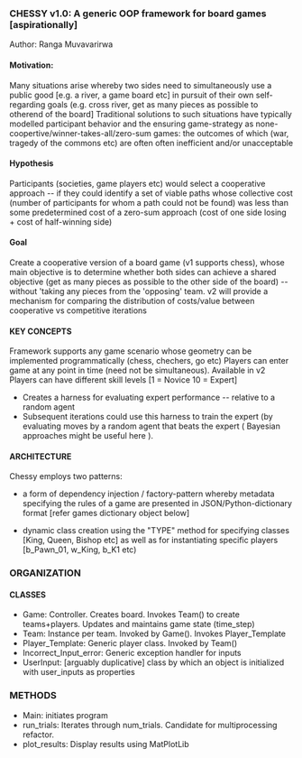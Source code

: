 

### CHESSY v1.0: A generic OOP framework for board games [aspirationally]
Author: Ranga Muvavarirwa

#### Motivation:
Many situations arise whereby two sides need to simultaneously use a public good [e.g. a river, a game board etc] in
pursuit of their own self-regarding goals (e.g. cross river, get as many pieces as possible to otherend of the board]
Traditional solutions to such situations have typically modelled participant behavior and the ensuring game-strategy
as none-coopertive/winner-takes-all/zero-sum games: the outcomes of which (war, tragedy of the commons etc) are often
often inefficient and/or unacceptable

#### Hypothesis
Participants (societies, game players etc) would select a cooperative approach -- if they could identify a set of
viable paths whose collective cost (number of participants for whom a path could not be found) was less than some
predetermined cost of a zero-sum approach (cost of one side losing + cost of half-winning side)

#### Goal
Create a cooperative version of a board game (v1 supports chess), whose main objective is to determine whether both
sides can achieve a shared objective (get as many pieces as possible to the other side of the board) -- without
'taking any pieces from the 'opposing' team. v2 will provide a mechanism for comparing the distribution of costs/value
between cooperative vs competitive iterations

#### KEY CONCEPTS
Framework supports any game scenario whose geometry can be implemented programmatically (chess, chechers, go etc)
Players can enter game at any point in time (need not be simultaneous). Available in v2
Players can have different skill levels [1 = Novice 10 = Expert]
- Creates a harness for evaluating expert performance -- relative to a random agent
- Subsequent iterations could use this harness to train the expert (by evaluating moves by a random agent that beats
the expert ( Bayesian approaches might be useful here ).

#### ARCHITECTURE
Chessy employs two patterns:
- a form of dependency injection / factory-pattern whereby metadata specifying the rules of a game are
presented in JSON/Python-dictionary format [refer games dictionary object below]

- dynamic class creation using the "TYPE" method for specifying classes [King, Queen, Bishop etc] as well as for
instantiating specific players [b_Pawn_01, w_King, b_K1 etc)


### ORGANIZATION

#### CLASSES

- Game: Controller. Creates board. Invokes Team() to create teams+players. Updates and maintains game state (time_step)
- Team: Instance per team. Invoked by Game(). Invokes Player_Template
- Player_Template: Generic player class. Invoked by Team()
- Incorrect_Input_error: Generic exception handler for inputs
- UserInput: [arguably duplicative] class by which an object is initialized with user_inputs as properties


### METHODS
- Main: initiates program
- run_trials: Iterates through num_trials. Candidate for multiprocessing refactor.
- plot_results: Display results using MatPlotLib


